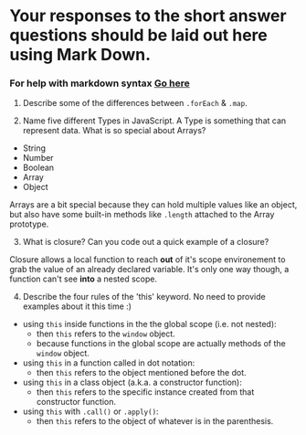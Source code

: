 # Your responses to the short answer questions should be laid out here using Mark Down.
### For help with markdown syntax [Go here](https://github.com/adam-p/markdown-here/wiki/Markdown-Cheatsheet)

1. Describe some of the differences between `.forEach` & `.map`.

2. Name five different Types in JavaScript. A Type is something that can represent data. What is so special about Arrays?

- String
- Number
- Boolean
- Array
- Object

Arrays are a bit special because they can hold multiple values like an object, but also have some built-in methods like `.length` attached to the Array prototype.

3. What is closure? Can you code out a quick example of a closure?

Closure allows a local function to reach **out** of it's scope environement to grab the value of an already declared variable. It's only one way though, a function can't see **into** a nested scope.

4. Describe the four rules of the 'this' keyword. No need to provide examples about it this time :)

- using `this` inside functions in the the global scope (i.e. not nested): 
  - then `this` refers to the `window` object.
  - because functions in the global scope are actually methods of the `window` object.
- using `this` in a function called in dot notation:
  - then `this` refers to the object mentioned before the dot.
- using `this` in a class object (a.k.a. a constructor function):
  - then `this` refers to the specific instance created from that constructor function.
- using `this` with `.call()` or `.apply()`:
  - then `this` refers to the object of whatever is in the parenthesis.